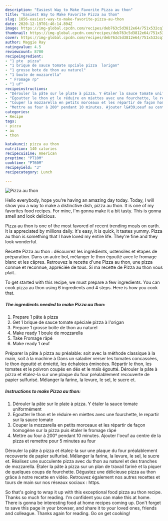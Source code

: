 ```yaml
---
description: "Easiest Way to Make Favorite Pizza au thon"
title: "Easiest Way to Make Favorite Pizza au thon"
slug: 1856-easiest-way-to-make-favorite-pizza-au-thon
date: 2020-12-19T01:46:14.894Z
image: https://img-global.cpcdn.com/recipes/deb763c5d3812e64/751x532cq70/pizza-au-thon-photo-principale-de-la-recette.jpg
thumbnail: https://img-global.cpcdn.com/recipes/deb763c5d3812e64/751x532cq70/pizza-au-thon-photo-principale-de-la-recette.jpg
cover: https://img-global.cpcdn.com/recipes/deb763c5d3812e64/751x532cq70/pizza-au-thon-photo-principale-de-la-recette.jpg
author: Maggie Ray
ratingvalue: 4.5
reviewcount: 8700
recipeingredient:
- "1 pte  pizza"
- "1 brique de sauce tomate spciale pizza  lorigan"
- "1 grosse bote de thon au naturel"
- "1 boule de mozzarella"
- " Fromage rp"
- "1 uf"
recipeinstructions:
- "Dérouler la pâte sur le plate à pizza. Y étaler la sauce tomate uniformément"
- "Égoutter le thon et le réduire en miettes avec une fourchette, le repartir sur la sauce tomate"
- "Couper la mozzarella en petits morceaux et les répartir de façon homogène sur la pizza puis étaler le fromage râpé"
- "Mettre au four à 200° pendant 10 minutes. Ajouter l&#39;oeuf au centre de la pizza et remettre pour 5 minutes au four"
categories:
- Recipe
tags:
- pizza
- au
- thon

katakunci: pizza au thon 
nutrition: 140 calories
recipecuisine: American
preptime: "PT10M"
cooktime: "PT60M"
recipeyield: "3"
recipecategory: Lunch

---
```



![Pizza au thon](https://img-global.cpcdn.com/recipes/deb763c5d3812e64/751x532cq70/pizza-au-thon-photo-principale-de-la-recette.jpg)

Hello everybody, hope you're having an amazing day today. Today, I will show you a way to make a distinctive dish, pizza au thon. It is one of my favorites food recipes. For mine, I'm gonna make it a bit tasty. This is gonna smell and look delicious.

Pizza au thon is one of the most favored of recent trending meals on earth. It is appreciated by millions daily. It's easy, it is quick, it tastes yummy. Pizza au thon is something that I have loved my entire life. They're fine and they look wonderful.

Recette Pizza au thon : découvrez les ingrédients, ustensiles et étapes de préparation. Dans un autre bol, mélanger le thon égoutté avec le fromage blanc et les câpres. Retrouvez la recette d&#39;une Pizza au thon, une pizza connue et reconnue, appréciée de tous. Si ma recette de Pizza au thon vous plait..


To get started with this recipe, we must prepare a few ingredients. You can cook pizza au thon using 6 ingredients and 4 steps. Here is how you cook that.

<!--inarticleads1-->

##### The ingredients needed to make Pizza au thon:

1. Prepare 1 pâte à pizza
1. Get 1 brique de sauce tomate spéciale pizza à l&#39;origan
1. Prepare 1 grosse boîte de thon au naturel
1. Make ready 1 boule de mozzarella
1. Take  Fromage râpé
1. Make ready 1 œuf


Préparer la pâte à pizza au préalable: soit avec la méthode classique à la main, soit à la machine à Dans un saladier verser les tomates concassées, le thon égoutté et émietté, les échalotes émincées. Répartir le thon, les tomates et le poivron coupés en dés et le maïs égoutté. Dérouler la pâte à pizza et étalez-la sur une plaque du four préalablement recouverte de papier sulfurisé. Mélanger la farine, la levure, le sel, le sucre et. 

<!--inarticleads2-->

##### Instructions to make Pizza au thon:

1. Dérouler la pâte sur le plate à pizza. Y étaler la sauce tomate uniformément
1. Égoutter le thon et le réduire en miettes avec une fourchette, le repartir sur la sauce tomate
1. Couper la mozzarella en petits morceaux et les répartir de façon homogène sur la pizza puis étaler le fromage râpé
1. Mettre au four à 200° pendant 10 minutes. Ajouter l&#39;oeuf au centre de la pizza et remettre pour 5 minutes au four


Dérouler la pâte à pizza et étalez-la sur une plaque du four préalablement recouverte de papier sulfurisé. Mélanger la farine, la levure, le sel, le sucre et. Réalisez une succulente pizza avec du thon au naturel et des tranches de mozzarella. Étaler la pâte à pizza sur un plan de travail fariné et la piquer de quelques coups de fourchette. Dégustez une délicieuse pizza au thon grâce à notre recette en vidéo. Retrouvez également nos autres recettes et tours de main sur nos réseaux sociaux : https. 

So that's going to wrap it up with this exceptional food pizza au thon recipe. Thanks so much for reading. I'm confident you can make this at home. There is gonna be interesting food at home recipes coming up. Don't forget to save this page in your browser, and share it to your loved ones, friends and colleague. Thanks again for reading. Go on get cooking!
